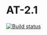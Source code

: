 # AT-2.1
[![Build status](https://ci.appveyor.com/api/projects/status/tihwm63fk3oye63y?svg=true)](https://ci.appveyor.com/project/Tatr1/at-2-1)

